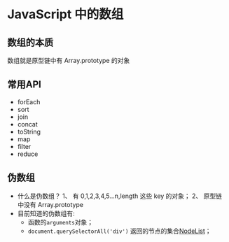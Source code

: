 # JavaScript 中的数组

## 数组的本质
数组就是原型链中有 Array.prototype 的对象

## 常用API
- forEach
- sort
- join
- concat
- toString
- map
- filter
- reduce

## 伪数组
- 什么是伪数组？ 1、 有 0,1,2,3,4,5...n,length 这些 key 的对象； 2、 原型链中没有 Array.prototype   
- 目前知道的伪数组有:
    - 函数的`arguments`对象；
    - `document.querySelectorAll('div')` 返回的节点的集合[NodeList](https://developer.mozilla.org/zh-CN/docs/Web/API/NodeList)；